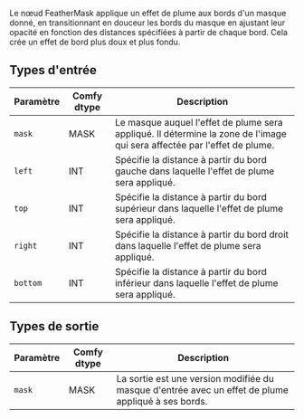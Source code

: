 Le nœud FeatherMask applique un effet de plume aux bords d'un masque donné, en transitionnant en douceur les bords du masque en ajustant leur opacité en fonction des distances spécifiées à partir de chaque bord. Cela crée un effet de bord plus doux et plus fondu.

## Types d'entrée

| Paramètre | Comfy dtype | Description |
|-----------|--------------|-------------|
| `mask`    | MASK         | Le masque auquel l'effet de plume sera appliqué. Il détermine la zone de l'image qui sera affectée par l'effet de plume. |
| `left`    | INT          | Spécifie la distance à partir du bord gauche dans laquelle l'effet de plume sera appliqué. |
| `top`     | INT          | Spécifie la distance à partir du bord supérieur dans laquelle l'effet de plume sera appliqué. |
| `right`   | INT          | Spécifie la distance à partir du bord droit dans laquelle l'effet de plume sera appliqué. |
| `bottom`  | INT          | Spécifie la distance à partir du bord inférieur dans laquelle l'effet de plume sera appliqué. |

## Types de sortie

| Paramètre | Comfy dtype | Description |
|-----------|--------------|-------------|
| `mask`    | MASK         | La sortie est une version modifiée du masque d'entrée avec un effet de plume appliqué à ses bords. |